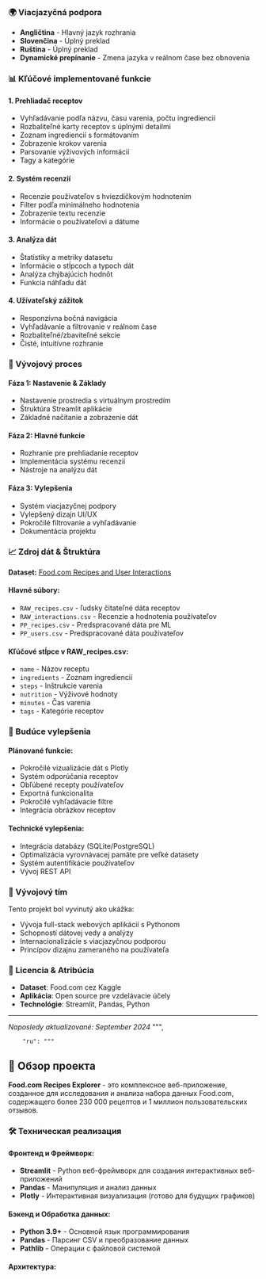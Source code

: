 
### 🌍 Viacjazyčná podpora
- **Angličtina** - Hlavný jazyk rozhrania
- **Slovenčina** - Úplný preklad
- **Ruština** - Úplný preklad
- **Dynamické prepínanie** - Zmena jazyka v reálnom čase bez obnovenia

### 📊 Kľúčové implementované funkcie

#### **1. Prehliadač receptov**
- Vyhľadávanie podľa názvu, času varenia, počtu ingrediencií
- Rozbaliteľné karty receptov s úplnými detailmi
- Zoznam ingrediencií s formátovaním
- Zobrazenie krokov varenia
- Parsovanie výživových informácií
- Tagy a kategórie

#### **2. Systém recenzií**
- Recenzie používateľov s hviezdičkovým hodnotením
- Filter podľa minimálneho hodnotenia
- Zobrazenie textu recenzie
- Informácie o používateľovi a dátume

#### **3. Analýza dát**
- Štatistiky a metriky datasetu
- Informácie o stĺpcoch a typoch dát
- Analýza chýbajúcich hodnôt
- Funkcia náhľadu dát

#### **4. Užívateľský zážitok**
- Responzívna bočná navigácia
- Vyhľadávanie a filtrovanie v reálnom čase
- Rozbaliteľné/zbaviteľné sekcie
- Čisté, intuitívne rozhranie

### 🔧 Vývojový proces

#### **Fáza 1: Nastavenie & Základy**
- Nastavenie prostredia s virtuálnym prostredím
- Štruktúra Streamlit aplikácie
- Základné načítanie a zobrazenie dát

#### **Fáza 2: Hlavné funkcie**
- Rozhranie pre prehliadanie receptov
- Implementácia systému recenzií
- Nástroje na analýzu dát

#### **Fáza 3: Vylepšenia**
- Systém viacjazyčnej podpory
- Vylepšený dizajn UI/UX
- Pokročilé filtrovanie a vyhľadávanie
- Dokumentácia projektu

### 📈 Zdroj dát & Štruktúra

**Dataset:** [Food.com Recipes and User Interactions](https://www.kaggle.com/datasets/shuyangli94/food-com-recipes-and-user-interactions)

#### **Hlavné súbory:**
- `RAW_recipes.csv` - ľudsky čitateľné dáta receptov
- `RAW_interactions.csv` - Recenzie a hodnotenia používateľov
- `PP_recipes.csv` - Predspracované dáta pre ML
- `PP_users.csv` - Predspracované dáta používateľov

#### **Kľúčové stĺpce v RAW_recipes.csv:**
- `name` - Názov receptu
- `ingredients` - Zoznam ingrediencií
- `steps` - Inštrukcie varenia
- `nutrition` - Výživové hodnoty
- `minutes` - Čas varenia
- `tags` - Kategórie receptov

### 🎯 Budúce vylepšenia

#### **Plánované funkcie:**
- Pokročilé vizualizácie dát s Plotly
- Systém odporúčania receptov
- Obľúbené recepty používateľov
- Exportná funkcionalita
- Pokročilé vyhľadávacie filtre
- Integrácia obrázkov receptov

#### **Technické vylepšenia:**
- Integrácia databázy (SQLite/PostgreSQL)
- Optimalizácia vyrovnávacej pamäte pre veľké datasety
- Systém autentifikácie používateľov
- Vývoj REST API

### 👥 Vývojový tím

Tento projekt bol vyvinutý ako ukážka:
- Vývoja full-stack webových aplikácií s Pythonom
- Schopností dátovej vedy a analýzy
- Internacionalizácie s viacjazyčnou podporou
- Princípov dizajnu zameraného na používateľa

### 📝 Licencia & Atribúcia

- **Dataset**: Food.com cez Kaggle
- **Aplikácia**: Open source pre vzdelávacie účely
- **Technológie**: Streamlit, Pandas, Python

---

*Naposledy aktualizované: September 2024*
""",

        "ru": """
## 🚀 Обзор проекта

**Food.com Recipes Explorer** - это комплексное веб-приложение, созданное для исследования и анализа набора данных Food.com, содержащего более 230 000 рецептов и 1 миллион пользовательских отзывов.

### 🛠️ Техническая реализация

#### **Фронтенд и Фреймворк:**
- **Streamlit** - Python веб-фреймворк для создания интерактивных веб-приложений
- **Pandas** - Манипуляция и анализ данных
- **Plotly** - Интерактивная визуализация (готово для будущих графиков)

#### **Бэкенд и Обработка данных:**
- **Python 3.9+** - Основной язык программирования
- **Pandas** - Парсинг CSV и преобразование данных
- **Pathlib** - Операции с файловой системой

#### **Архитектура:**